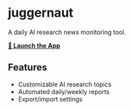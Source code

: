 # juggernaut

A daily AI research news monitoring tool.

**[🚀 Launch the App](https://akashciel.github.io/juggernaut/)**

## Features
- Customizable AI research topics
- Automated daily/weekly reports
- Export/import settings